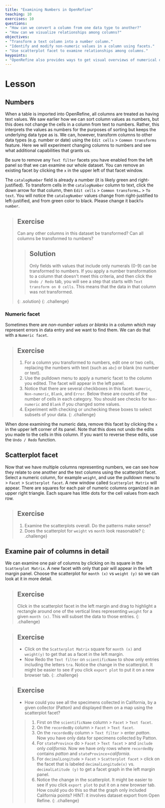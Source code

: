 ```yaml
---
title: "Examining Numbers in OpenRefine"
teaching: 10
exercises: 10
questions:
- "How can we convert a column from one data type to another?"
- "How can we visualize relationships among columns?"
objectives:
- "Transform a text column into a number column."
- "Identify and modify non-numeric values in a column using facets."
- "Use scatterplot facet to examine relationships among columns."
keypoints:
- "OpenRefine also provides ways to get visual overviews of numerical data."
---
```


# Lesson

## Numbers

When a table is imported into OpenRefine, all columns are treated as having text values. We saw earlier how we can sort column values as numbers, but this does not change the cells in a column from text to numbers. Rather, this interprets the values as numbers for the purposes of sorting but keeps the underlying data type as is. We can, however, transform columns to other data types (e.g. number or date) using the `Edit cells` > `Common transforms` feature. Here we will experiment changing columns to numbers and see what additional capabilities that grants us.

Be sure to remove any `Text filter` facets you have enabled from the left panel so that we can examine our whole dataset. You can remove an existing facet by clicking the `x` in the upper left of that facet window.

The `catalogNumber` field is already a number (it is likely green and right-justified). To transform cells in the `catalogNumber` column to text, click the down arrow for that column, then `Edit cells` > `Common transforms…` > `To text`. You will notice the `catalogNumber` values change from right-justified to left-justified, and from green color to black. Please change it back`To number`.

> ## Exercise
>
> Can any other columns in this dataset be transformed? Can all columns be transformed to numbers?
> 
> > ## Solution
> > 
> > Only fields with values that include only numerals (0-9) can be transformed to numbers. If you apply a number transformation to 
> > a column that doesn't meet this criteria, and then click the `Undo / Redo` tab, you will see a step that starts with 
> > `Text transform on 0 cells`. This means that the data in that column was not transformed.
> > 
> {: .solution}
{: .challenge}

### Numeric facet
Sometimes there are *non-number values or blanks* in a column which may represent errors in data entry and we want to find them. 
We can do that with a `Numeric facet`.

> ## Exercise
>
> 1. For a column you transformed to numbers, edit one or two cells, replacing the numbers with text (such as `abc`) or blank (no number or text).
> 2. Use the pulldown menu to apply a numeric facet to the column you edited. The facet will appear in the left panel.
> 3. Notice that there are several checkboxes in this facet: `Numeric`, `Non-numeric`, `Blank`, and `Error`. Below these are counts of the number of cells in each category. You should see checks for `Non-numeric` and `Blank` if you changed some values.
> 4. Experiment with checking or unchecking these boxes to select subsets of your data.
{: .challenge}

When done examining the numeric data, remove this facet by clicking the `x` in the upper left corner of its panel. Note that this does not undo the edits you made to the cells in this column. If you want to reverse these edits, use the `Undo / Redo` function.

## Scatterplot facet

Now that we have multiple columns representing numbers, we can see how they relate to one another and the text columns using the scatterplot facet. Select a numeric column, for example `weight`, and use the pulldown menu to > `Facet` > `Scatterplot facet`. A new window called `Scatterplot Matrix` will appear. There are squares for each pair of numeric columns organized in an upper right triangle. Each square has little dots for the cell values from each row.

> ## Exercise
>
> 1. Examine the scatterplots overall. Do the patterns make sense?
> 2. Does the scatterplot for `weight` vs `month` look reasonable?
{: .challenge}

## Examine pair of columns in detail

We can examine one pair of columns by clicking on its square in the `Scatterplot Matrix`. A new facet with only that pair will appear in the left margin panel. Choose the scatterplot for `month (x)` vs `weight (y)` so we can look at it in more detail. 

> ## Exercise
>
> Click in the scatterplot facet in the left margin and drag to highlight a rectangle around one of the vertical lines representing `weight` for a given `month (x)`. This will subset the data to those entries.
{: .challenge}

> ## Exercise
> 
> - Click on the `Scatterplot Matrix` square for `month (x)` and `weight(y)` to get that as a facet in the left margin.
> - Now Redo the `Text filter` on `scientificName` to show only entries including the letters `tra`.
> Notice the change in the scatterplot. It might be easier to see if you click `export plot` to put it on a new browser tab.
{: .challenge}

> ## Exercise
> 
> - How could you see all the specimens collected in California, by a given collector (Patton) and displayed them on a map using the scatterplot facet? 
> > 1. First on the `scientificName` column > `Facet` > `Text facet`. 
> > 2. On the `recordedBy` column > `Facet` > `Text facet`.
> > 3. On the `recordedBy` column > `Text filter` > enter *patton*. Now you have only data for specimens collected by Patton.
> > 4. For `stateProvince` do > `Facet` > `Text facet` > and `include` only *california*. Now we have only rows where `recordedBy` contains *patton* and `stateProvince`=*california*.
> > 5. For `decimalLongitude` > `Facet` > `Scatterplot facet` > click on the facet that is labeled `decimalLongitude(x)` vs. `decimalLatitude (y)` to get a facet graph in the left margin panel.
> > 6. Notice the change in the scatterplot. It might be easier to see if you click `export plot` to put it on a new browser tab. How could you do this so that the graph only included California points? HINT: it involves dataset export from Open Refine.
{: .challenge}